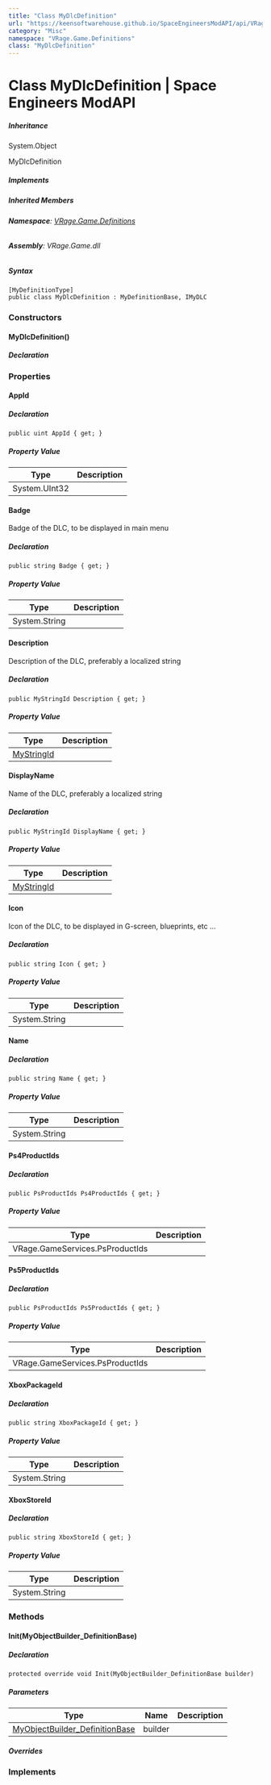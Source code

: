 ```yaml
---
title: "Class MyDlcDefinition"
url: "https://keensoftwarehouse.github.io/SpaceEngineersModAPI/api/VRage.Game.Definitions.MyDlcDefinition.html"
category: "Misc"
namespace: "VRage.Game.Definitions"
class: "MyDlcDefinition"
---
```


# Class MyDlcDefinition | Space Engineers ModAPI

##### Inheritance

System.Object

MyDlcDefinition

##### Implements

##### Inherited Members

###### **Namespace**: [VRage.Game.Definitions](https://keensoftwarehouse.github.io/SpaceEngineersModAPI/api/VRage.Game.Definitions.html)

###### **Assembly**: VRage.Game.dll

##### Syntax

```
[MyDefinitionType]
public class MyDlcDefinition : MyDefinitionBase, IMyDLC
```

### Constructors

#### MyDlcDefinition()

##### Declaration

### Properties

#### AppId

##### Declaration

```
public uint AppId { get; }
```

##### Property Value

| Type | Description |
| --- | --- |
| System.UInt32 |     |

#### Badge

Badge of the DLC, to be displayed in main menu

##### Declaration

```
public string Badge { get; }
```

##### Property Value

| Type | Description |
| --- | --- |
| System.String |     |

#### Description

Description of the DLC, preferably a localized string

##### Declaration

```
public MyStringId Description { get; }
```

##### Property Value

| Type | Description |
| --- | --- |
| [MyStringId](https://keensoftwarehouse.github.io/SpaceEngineersModAPI/api/VRage.Utils.MyStringId.html) |     |

#### DisplayName

Name of the DLC, preferably a localized string

##### Declaration

```
public MyStringId DisplayName { get; }
```

##### Property Value

| Type | Description |
| --- | --- |
| [MyStringId](https://keensoftwarehouse.github.io/SpaceEngineersModAPI/api/VRage.Utils.MyStringId.html) |     |

#### Icon

Icon of the DLC, to be displayed in G-screen, blueprints, etc ...

##### Declaration

```
public string Icon { get; }
```

##### Property Value

| Type | Description |
| --- | --- |
| System.String |     |

#### Name

##### Declaration

```
public string Name { get; }
```

##### Property Value

| Type | Description |
| --- | --- |
| System.String |     |

#### Ps4ProductIds

##### Declaration

```
public PsProductIds Ps4ProductIds { get; }
```

##### Property Value

| Type | Description |
| --- | --- |
| VRage.GameServices.PsProductIds |     |

#### Ps5ProductIds

##### Declaration

```
public PsProductIds Ps5ProductIds { get; }
```

##### Property Value

| Type | Description |
| --- | --- |
| VRage.GameServices.PsProductIds |     |

#### XboxPackageId

##### Declaration

```
public string XboxPackageId { get; }
```

##### Property Value

| Type | Description |
| --- | --- |
| System.String |     |

#### XboxStoreId

##### Declaration

```
public string XboxStoreId { get; }
```

##### Property Value

| Type | Description |
| --- | --- |
| System.String |     |

### Methods

#### Init(MyObjectBuilder\_DefinitionBase)

##### Declaration

```
protected override void Init(MyObjectBuilder_DefinitionBase builder)
```

##### Parameters

| Type | Name | Description |
| --- | --- | --- |
| [MyObjectBuilder\_DefinitionBase](https://keensoftwarehouse.github.io/SpaceEngineersModAPI/api/VRage.Game.MyObjectBuilder_DefinitionBase.html) | builder |     |

##### Overrides

### Implements